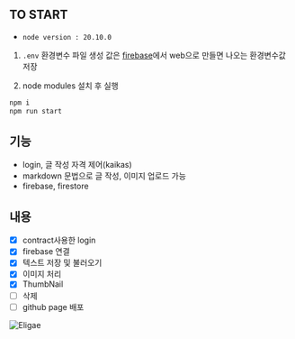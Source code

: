 ## TO START
* `node version : 20.10.0`
1. `.env` 환경변수 파일 생성
값은 [firebase]('https://firebase.google.com/?hl=ko')에서 web으로 만들면 나오는 환경변수값 저장

2. node modules 설치 후 실행
```bash
npm i
npm run start
```

## 기능
- login, 글 작성 자격 제어(kaikas)
- markdown 문법으로 글 작성, 이미지 업로드 가능
- firebase, firestore


## 내용
- [x] contract사용한 login
- [x] firebase 연결
- [x] 텍스트 저장 및 불러오기
- [x] 이미지 처리
- [x] ThumbNail
- [ ] 삭제
- [ ] github page 배포

![Eligae](https://firebasestorage.googleapis.com/v0/b/blog-28d17.appspot.com/o/images%2F3F3F_3F_3F3F.png?alt=media&token=eb8eb26c-7400-4092-bfc7-46a404776dac)
